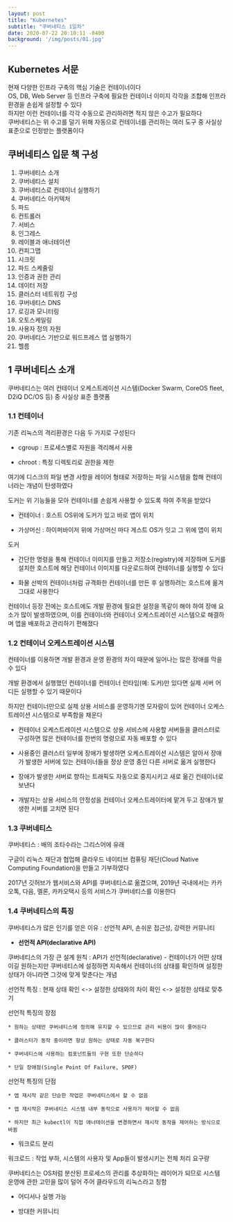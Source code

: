 ```yaml
---
layout: post
title: "Kubernetes"
subtitle: "쿠버네티스 1일차"
date: 2020-07-22 20:10:11 -0400
background: '/img/posts/01.jpg'
---
```


## Kubernetes 서문  

현재 다양한 인프라 구축의 핵심 기술은 컨테이너이다  
OS, DB, Web Server 등 인프라 구축에 필요한 컨테이너 이미지 각각을 조합해 인프라 환경을 손쉽게 설정할 수 있다  
하지만 이런 컨테이너를 각각 수동으로 관리하려면 적지 않은 수고가 필요하다  
쿠버네티스는 위 수고를 덜기 위해 자동으로 컨테이너를 관리하는 여러 도구 중 사실상 표준으로 인정받는 플랫폼이다  

## 쿠버네티스 입문 책 구성  

1. 쿠버네티스 소개  
2. 쿠버네티스 설치  
3. 쿠버네티스로 컨테이너 실행하기  
4. 쿠버네티스 아키텍처  
5. 파드  
6. 컨트롤러  
7. 서비스  
8. 인그레스  
9. 레이블과 애너테이션  
10. 컨피그맵  
11. 시크릿  
12. 파드 스케줄링  
13. 인증과 권한 관리  
14. 데이터 저장  
15. 클러스터 네트워킹 구성  
16. 쿠버네티스 DNS  
17. 로깅과 모니터링  
18. 오토스케일링  
19. 사용자 정의 자원  
20. 쿠버네티스 기반으로 워드프레스 앱 실행하기  
21. 헬름  

## 1 쿠버네티스 소개  

쿠버네티스는 여러 컨테이너 오케스트레이션 시스템(Docker Swarm, CoreOS fleet, D2iQ DC/OS 등) 중 사실상 표준 플랫폼  

### 1.1 컨테이너  

기존 리눅스의 격리환경은 다음 두 가지로 구성된다

* cgroup : 프로세스별로 자원을 격리해서 사용  

* chroot : 특정 디렉토리로 권한을 제한  

여기에 디스크의 파일 변경 사항을 레이어 형태로 저장하는 파일 시스템을 합해 컨테이너라는 개념이 탄생하였다  

도커는 위 기능들을 모아 컨테이너를 손쉽게 사용할 수 있도록 하여 주목을 받았다  

* 컨테이너 : 호스트 OS위에 도커가 있고 바로 앱이 위치  

* 가상머신 : 하이퍼바이저 위에 가상머신 마다 게스트 OS가 잇고 그 위에 앱이 위치  

도커  

* 간단한 명령을 통해 컨테이너 이미지를 만들고 저장소(registry)에 저장하며 도커를 설치한 호스트에 해당 컨테이너 이미지를 다운로드하여 컨테이너를 실행할 수 있다  

* 화물 선박의 컨테이너처럼 규격화한 컨테이너를 만든 후 실행하려는 호스트에 옮겨 그대로 사용한다  

컨테이너 등장 전에는 호스트에도 개발 환경에 필요한 설정을 똑같이 해야 하여 장애 요소가 많이 발생하였으며, 이를 컨테이너와 컨테이너 오케스트레이션 시스템으로 해결하며 앱을 배포하고 관리하기 편해졌다  

### 1.2 컨테이너 오케스트레이션 시스템  

컨테이너를 이용하면 개발 환경과 운영 환경의 차이 때문에 일어나는 많은 장애를 막을 수 있다  

개발 환경에서 실행했던 컨테이너를 컨테이너 런타임(예: 도커)만 있다면 실제 서버 어디든 실행할 수 있기 때문이다  

하지만 컨테이너만으로 실제 상용 서비스를 운영하기엔 모자람이 있어 컨테이너 오케스트레이션 시스템으로 부족함을 채운다  

* 컨테이너 오케스트레이션 시스템으로 상용 서비스에 사용할 서버들을 클러스터로 구성하면 많은 컨테이너를 한번의 명령으로 자동 배포할 수 있다  

* 사용중인 클러스터 일부에 장애가 발생하면 오케스트레이션 시스템은 알아서 장애가 발생한 서버에 있는 컨테이너들을 정상 운영 중인 다른 서버로 옮겨 실행한다  

* 장애가 발생한 서버로 향하는 트래픽도 자동으로 중지시키고 새로 옮긴 컨테이너로 보낸다  

* 개발자는 상용 서비스의 안정성을 컨테이너 오케스트레이터에 맡겨 두고 장애가 발생한 서버를 고치면 된다  

### 1.3 쿠버네티스  

쿠버네티스 : 배의 조타수라는 그리스어에 유래  

구글이 리눅스 재단과 협업해 클라우드 네이티브 컴퓨팅 재단(Cloud Native Computing Foundation)을 만들고 기부하였다  

2017년 깃허브가 웹서비스와 API를 쿠버네티스로 옮겼으며, 2019년 국내에서는 카카오톡, 다음, 멜론, 카카오택시 등의 서비스가 쿠버네티스를 이용한다  

### 1.4 쿠버네티스의 특징  

쿠버네티스가 많은 인기를 얻은 이유 : 선언적 API, 손쉬운 접근성, 강력한 커뮤니티  

* **선언적 API(declarative API)**  

쿠버네티스의 가장 큰 설계 원칙 : API가 선언적(declarative) - 컨테이너가 어떤 상태이길 원하는지만 쿠버네티스에 설정하면 지속해서 컨테이너의 상태를 확인하며 설정한 상태가 아니라면 그것에 맞게 맞춘다는 개념  

선언적 특징 : 현재 상태 확인 <-> 설정한 상태와의 차이 확인 <-> 설정한 상태로 맞추기  

선언적 특징의 장점  

    * 원하는 상태만 쿠버네티스에 정의해 유지할 수 있으므로 관리 비용이 많이 줄어든다  

    * 클러스터가 동작 중이라면 항상 원하는 상태로 자동 복구한다  

    * 쿠버네티스에 사용하는 컴포넌트들의 구현 또한 단순하다  

    * 단일 장애점(Single Point Of Failure, SPOF)  

선언적 특징의 단점  

    * 앱 재시작 같은 단순한 작업은 쿠버네티스에서 할 수 없음  

    * 앱 재시작은 쿠버네티스 시스템 내부 동작으로 사용자가 제어할 수 없음  

    * 하지만 최근 kubectl이 직접 애너테이션을 변경하면서 재시작 동작을 제어하는 방식으로 바뀜  

* 워크로드 분리  

워크로드 : 작업 부하, 시스템의 사용자 및 App들이 발생시키는 전체 처리 요구량  

쿠버네티스는 OS처럼 분산된 프로세스의 관리를 추상화하는 레이어가 되므로 시스템 운영에 관한 고민을 많이 덜어 주어 클라우드의 리눅스라고 칭함  

* 어디서나 실행 가능  

* 방대한 커뮤니티  
